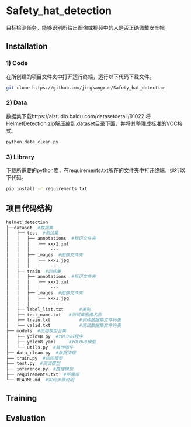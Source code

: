 # Safety_hat_detection
目标检测任务，能够识别所给出图像或视频中的人是否正确佩戴安全帽。

## Installation
### 1) Code
在所创建的项目文件夹中打开运行终端，运行以下代码下载文件。
```bash
git clone https://github.com/jingkangxue/Safety_hat_detection
```
### 2) Data
数据集下载https://aistudio.baidu.com/datasetdetail/91022
将HelmetDetection.zip解压缩到.dataset目录下面，并将其整理成标准的VOC格式。
```bash
python data_clean.py
```
### 3) Library
下载所需要的python库，在requirements.txt所在的文件夹中打开终端，运行以下代码。
```bash
pip install -r requirements.txt
```
## 项目代码结构
```bash
helmet_detection
├──dataset  #数据集
│   ├── test  #测试集
│   │   ├── annotations  #标识文件夹
│   │   │   ├── xxx1.xml	
│   │   │   │    ···
│   │   ├── images  #图像文件夹
│   │   │   ├── xxx1.jpg
│   │   │   │    ···
│   ├── train  #训练集
│   │   ├── annotations  #标识文件夹
│   │   │   ├── xxx1.xml	
│   │   │   │    ···
│   │   ├── images  #图像文件夹
│   │   │   ├── xxx1.jpg
│   │   │   │    ···
│   ├── label_list.txt		#类别
│   ├── test_name.txt	#测试集图像名称
│   ├── train.txt			#训练数据集文件列表
│   └── valid.txt			#测试数据集文件列表
├── models  #所用模型合集
│   ├── yolov8.py  #YOLOv8程序
│   ├── yolov8.yaml		#YOLOv8模型
│   └── utils.py  #其他插件
├── data_clean.py  #数据清理
├── train.py  #训练模型
├── test.py  #测试模型
├── inference.py  #推理模型
├── requirements.txt  #所需库
└── README.md  #实现步骤说明
```
## Training

## Evaluation
